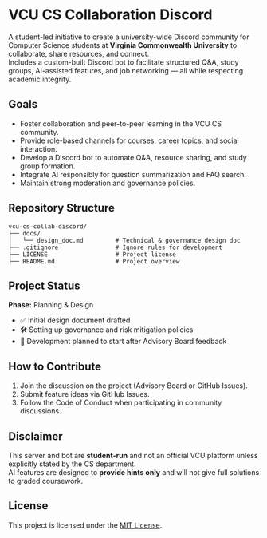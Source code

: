 # VCU CS Collaboration Discord

A student-led initiative to create a university-wide Discord community for Computer Science students at **Virginia Commonwealth University** to collaborate, share resources, and connect.  
Includes a custom-built Discord bot to facilitate structured Q&A, study groups, AI-assisted features, and job networking — all while respecting academic integrity.

## Goals
- Foster collaboration and peer-to-peer learning in the VCU CS community.
- Provide role-based channels for courses, career topics, and social interaction.
- Develop a Discord bot to automate Q&A, resource sharing, and study group formation.
- Integrate AI responsibly for question summarization and FAQ search.
- Maintain strong moderation and governance policies.

## Repository Structure

```
vcu-cs-collab-discord/
├── docs/
│   └── design_doc.md         # Technical & governance design doc
├── .gitignore                # Ignore rules for development
├── LICENSE                   # Project license
├── README.md                 # Project overview
```

## Project Status
**Phase:** Planning & Design  
- ✅ Initial design document drafted  
- 🛠 Setting up governance and risk mitigation policies  
- 📌 Development planned to start after Advisory Board feedback  

## How to Contribute
1. Join the discussion on the project (Advisory Board or GitHub Issues).
2. Submit feature ideas via GitHub Issues.
3. Follow the Code of Conduct when participating in community discussions.

## Disclaimer
This server and bot are **student-run** and not an official VCU platform unless explicitly stated by the CS department.  
AI features are designed to **provide hints only** and will not give full solutions to graded coursework.

## License
This project is licensed under the [MIT License](LICENSE).
